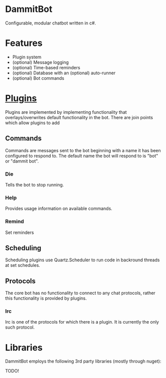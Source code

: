 # DammitBot

Configurable, modular chatbot written in c#.

# Features

- Plugin system
- (optional) Message logging
- (optional) Time-based reminders
- (optional) Database with an (optional) auto-runner
- (optional) Bot commands

# [Plugins](doc/Plugins.md)

Plugins are implemented by implementing functionality that overlays/overwrites default functionality in the bot.  There are join points which allow plugins to add

## Commands

Commands are messages sent to the bot beginning with a name it has been configured to respond to.  The default name the bot will respond to is "bot" or "dammit bot".

### Die

Tells the bot to stop running.

### Help

Provides usage information on available commands.

### Remind

Set reminders

## Scheduling

Scheduling plugins use Quartz.Scheduler to run code in backround threads at set schedules.

## Protocols

The core bot has no functionality to connect to any chat protocols, rather this functionality is provided by plugins.

### Irc

Irc is one of the protocols for which there is a plugin.  It is currently the only such protocol.

# Libraries

DammitBot employs the following 3rd party libraries (mostly through nuget):

TODO!
